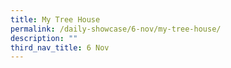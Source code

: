 ```yaml
---
title: My Tree House
permalink: /daily-showcase/6-nov/my-tree-house/
description: ""
third_nav_title: 6 Nov
---
```

